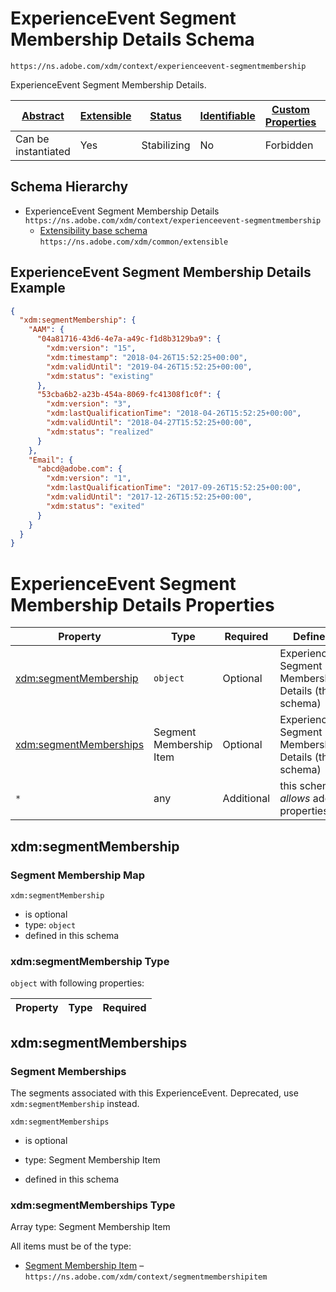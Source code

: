 
# ExperienceEvent Segment Membership Details Schema

```
https://ns.adobe.com/xdm/context/experienceevent-segmentmembership
```

ExperienceEvent Segment Membership Details.

| [Abstract](../../abstract.md) | [Extensible](../../extensions.md) | [Status](../../status.md) | [Identifiable](../../id.md) | [Custom Properties](../../extensions.md) | [Additional Properties](../../extensions.md) | Defined In |
|-------------------------------|-----------------------------------|---------------------------|-----------------------------|------------------------------------------|----------------------------------------------|------------|
| Can be instantiated | Yes | Stabilizing | No | Forbidden | Permitted | [context/experienceevent-segmentmembership.schema.json](context/experienceevent-segmentmembership.schema.json) |
## Schema Hierarchy

* ExperienceEvent Segment Membership Details `https://ns.adobe.com/xdm/context/experienceevent-segmentmembership`
  * [Extensibility base schema](../common/extensible.schema.md) `https://ns.adobe.com/xdm/common/extensible`


## ExperienceEvent Segment Membership Details Example
```json
{
  "xdm:segmentMembership": {
    "AAM": {
      "04a81716-43d6-4e7a-a49c-f1d8b3129ba9": {
        "xdm:version": "15",
        "xdm:timestamp": "2018-04-26T15:52:25+00:00",
        "xdm:validUntil": "2019-04-26T15:52:25+00:00",
        "xdm:status": "existing"
      },
      "53cba6b2-a23b-454a-8069-fc41308f1c0f": {
        "xdm:version": "3",
        "xdm:lastQualificationTime": "2018-04-26T15:52:25+00:00",
        "xdm:validUntil": "2018-04-27T15:52:25+00:00",
        "xdm:status": "realized"
      }
    },
    "Email": {
      "abcd@adobe.com": {
        "xdm:version": "1",
        "xdm:lastQualificationTime": "2017-09-26T15:52:25+00:00",
        "xdm:validUntil": "2017-12-26T15:52:25+00:00",
        "xdm:status": "exited"
      }
    }
  }
}
```

# ExperienceEvent Segment Membership Details Properties

| Property | Type | Required | Defined by |
|----------|------|----------|------------|
| [xdm:segmentMembership](#xdmsegmentmembership) | `object` | Optional | ExperienceEvent Segment Membership Details (this schema) |
| [xdm:segmentMemberships](#xdmsegmentmemberships) | Segment Membership Item | Optional | ExperienceEvent Segment Membership Details (this schema) |
| `*` | any | Additional | this schema *allows* additional properties |

## xdm:segmentMembership
### Segment Membership Map

`xdm:segmentMembership`
* is optional
* type: `object`
* defined in this schema

### xdm:segmentMembership Type


`object` with following properties:


| Property | Type | Required |
|----------|------|----------|






## xdm:segmentMemberships
### Segment Memberships

The segments associated with this ExperienceEvent. Deprecated, use `xdm:segmentMembership` instead.

`xdm:segmentMemberships`
* is optional
* type: Segment Membership Item

* defined in this schema

### xdm:segmentMemberships Type


Array type: Segment Membership Item

All items must be of the type:
* [Segment Membership Item](segmentmembershipitem.schema.md) – `https://ns.adobe.com/xdm/context/segmentmembershipitem`







